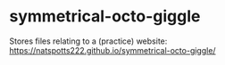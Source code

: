 # symmetrical-octo-giggle
Stores files relating to a (practice) website: https://natspotts222.github.io/symmetrical-octo-giggle/
